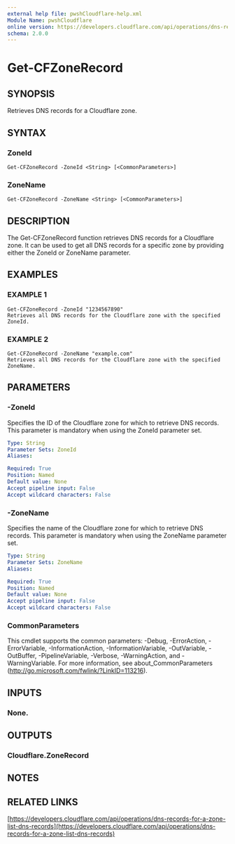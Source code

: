 ```yaml
---
external help file: pwshCloudflare-help.xml
Module Name: pwshCloudflare
online version: https://developers.cloudflare.com/api/operations/dns-records-for-a-zone-list-dns-records
schema: 2.0.0
---
```


# Get-CFZoneRecord

## SYNOPSIS
Retrieves DNS records for a Cloudflare zone.

## SYNTAX

### ZoneId
```
Get-CFZoneRecord -ZoneId <String> [<CommonParameters>]
```

### ZoneName
```
Get-CFZoneRecord -ZoneName <String> [<CommonParameters>]
```

## DESCRIPTION
The Get-CFZoneRecord function retrieves DNS records for a Cloudflare zone.
It can be used to get all DNS records for a specific zone by providing either the ZoneId or ZoneName parameter.

## EXAMPLES

### EXAMPLE 1
```
Get-CFZoneRecord -ZoneId "1234567890"
Retrieves all DNS records for the Cloudflare zone with the specified ZoneId.
```

### EXAMPLE 2
```
Get-CFZoneRecord -ZoneName "example.com"
Retrieves all DNS records for the Cloudflare zone with the specified ZoneName.
```

## PARAMETERS

### -ZoneId
Specifies the ID of the Cloudflare zone for which to retrieve DNS records.
This parameter is mandatory when using the ZoneId parameter set.

```yaml
Type: String
Parameter Sets: ZoneId
Aliases:

Required: True
Position: Named
Default value: None
Accept pipeline input: False
Accept wildcard characters: False
```

### -ZoneName
Specifies the name of the Cloudflare zone for which to retrieve DNS records.
This parameter is mandatory when using the ZoneName parameter set.

```yaml
Type: String
Parameter Sets: ZoneName
Aliases:

Required: True
Position: Named
Default value: None
Accept pipeline input: False
Accept wildcard characters: False
```

### CommonParameters
This cmdlet supports the common parameters: -Debug, -ErrorAction, -ErrorVariable, -InformationAction, -InformationVariable, -OutVariable, -OutBuffer, -PipelineVariable, -Verbose, -WarningAction, and -WarningVariable.
For more information, see about_CommonParameters (http://go.microsoft.com/fwlink/?LinkID=113216).

## INPUTS

### None.
## OUTPUTS

### Cloudflare.ZoneRecord
## NOTES

## RELATED LINKS

[https://developers.cloudflare.com/api/operations/dns-records-for-a-zone-list-dns-records](https://developers.cloudflare.com/api/operations/dns-records-for-a-zone-list-dns-records)

